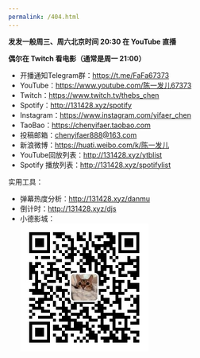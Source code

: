 ```yaml
---
permalink: /404.html
---
```


**发发一般周三、周六北京时间 20:30 在 YouTube 直播**

**偶尔在 Twitch 看电影（通常是周一 21:00）**

- 开播通知Telegram群：<https://t.me/FaFa67373>
- YouTube：<https://www.youtube.com/陈一发儿67373>
- Twitch：<https://www.twitch.tv/thebs_chen>
- Spotify：<http://131428.xyz/spotify>
- Instagram：<https://www.instagram.com/yifaer_chen>
- TaoBao：<https://chenyifaer.taobao.com>
- 投稿邮箱：<chenyifaer888@163.com>
- 新浪微博：<https://huati.weibo.com/k/陈一发儿>
- YouTube回放列表：<http://131428.xyz/ytblist>
- Spotify 播放列表：<http://131428.xyz/spotifylist>

实用工具：
- 弹幕热度分析：<http://131428.xyz/danmu>
- 倒计时：<http://131428.xyz/djs>
- 小德影城：  
![公众号二维码](res/gzhewm.jpg)

